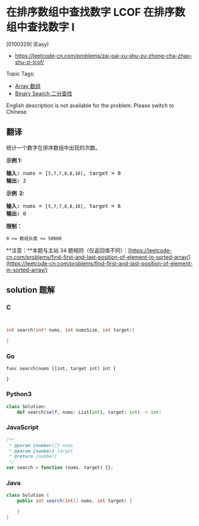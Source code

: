 # 在排序数组中查找数字 LCOF 在排序数组中查找数字 I

[0100329] (Easy)

- https://leetcode-cn.com/problems/zai-pai-xu-shu-zu-zhong-cha-zhao-shu-zi-lcof/

Topic Tags:

- [Array 数组](https://leetcode-cn.com/tag/array/)
- [Binary Search 二分查找](https://leetcode-cn.com/tag/binary-search/)

English description is not available for the problem. Please switch to Chinese.

## 翻译

统计一个数字在排序数组中出现的次数。

**示例 1:**

<pre><strong>输入:</strong> nums = [<code>5,7,7,8,8,10]</code>, target = 8
<strong>输出:</strong> 2</pre>

**示例  2:**

<pre><strong>输入:</strong> nums = [<code>5,7,7,8,8,10]</code>, target = 6
<strong>输出:</strong> 0</pre>

**限制：**

`0 <= 数组长度 <= 50000`

**注意：**本题与主站 34 题相同（仅返回值不同）：[https://leetcode-cn.com/problems/find-first-and-last-position-of-element-in-sorted-array/](https://leetcode-cn.com/problems/find-first-and-last-position-of-element-in-sorted-array/)

## solution 题解

### C

```c


int search(int* nums, int numsSize, int target){

}


```

### Go

```golang
func search(nums []int, target int) int {

}
```

### Python3

```python
class Solution:
    def search(self, nums: List[int], target: int) -> int:
```

### JavaScript

```javascript
/**
 * @param {number[]} nums
 * @param {number} target
 * @return {number}
 */
var search = function (nums, target) {};
```

### Java

```java
class Solution {
    public int search(int[] nums, int target) {

    }
}
```
